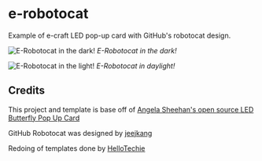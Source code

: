 # e-robotocat
Example of e-craft LED pop-up card with GitHub's robotocat design.

![E-Robotocat in the dark!](https://github.com/HelloTechie/e-robotocat/blob/master/images/e-robotocatdark.jpg)
*E-Robotocat in the dark!*

![E-Robotocat in the light!](https://github.com/HelloTechie/e-robotocat/blob/master/images/e-robotocatlight.jpg)
*E-Robotocat in daylight!*

## Credits

This project and template is base off of [Angela Sheehan's open source LED Butterfly Pop Up Card](https://learn.sparkfun.com/tutorials/led-butterfly-pop-up-card?_ga=1.163351870.304927311.1426541708)

GitHub Robotocat was designed by [jeejkang](https://github.com/jeejkang)

Redoing of templates done by [HelloTechie](https://github.com/HelloTechie)

